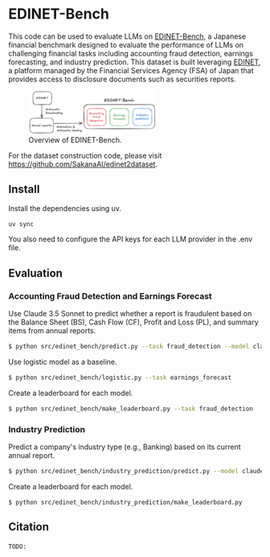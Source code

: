 # EDINET-Bench

This code can be used to evaluate LLMs on [EDINET-Bench](https://huggingface.co/datasets/SakanaAI/EDINET-Bench), a Japanese financial benchmark designed to evaluate the performance of LLMs on challenging financial tasks including accounting fraud detection, earnings forecasting, and industry prediction.
This dataset is built leveraging [EDINET](https://disclosure2.edinet-fsa.go.jp), a platform managed by the Financial Services Agency (FSA) of Japan that provides access to disclosure documents such as securities reports.


<figure>
  <img src="assets/EDINET-Bench.png" width="60%">
  <figcaption> Overview of EDINET-Bench. </figcaption>
</figure>

For the dataset construction code, please visit https://github.com/SakanaAI/edinet2dataset.

## Install
Install the dependencies using uv.
```
uv sync
```

You also need to configure the API keys for each LLM provider in the .env file.

## Evaluation

### Accounting Fraud Detection and Earnings Forecast

Use Claude 3.5 Sonnet to predict whether a report is fraudulent based on the Balance Sheet (BS), Cash Flow (CF), Profit and Loss (PL), and summary items from annual reports.
```bash
$ python src/edinet_bench/predict.py --task fraud_detection --model claude-3-5-sonnet-20241022 --sheets bs cf pl summary
```


Use logistic model as a baseline.
```bash
$ python src/edinet_bench/logistic.py --task earnings_forecast
```

Create a leaderboard for each model.
```bash
$ python src/edinet_bench/make_leaderboard.py --task fraud_detection
```

### Industry Prediction
Predict a company's industry type (e.g., Banking) based on its current annual report.
```bash
$ python src/edinet_bench/industry_prediction/predict.py --model claude-3-5-sonnet-20241022 --sheets bs cf pl summary
```

Create a leaderboard for each model.
```
$ python src/edinet_bench/industry_prediction/make_leaderboard.py 
```


## Citation
```
TODO:
```

